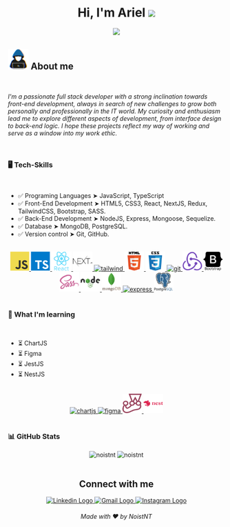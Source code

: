 <h1 align="center" font="Open+sans">
  <b>Hi, I'm Ariel</b>
  <img
    src="https://media.giphy.com/media/hvRJCLFzcasrR4ia7z/giphy.gif"
    width="35"
  />
</h1>

<p align="center">
  <a href="https://github.com/DenverCoder1/readme-typing-svg"
    ><img
      src="https://readme-typing-svg.herokuapp.com?center=true&vCenter=true&lines=Full-Stack+Developer;Passion+for+front-end+development+&#10084;;Ariel+Piazzano;&font=Open+sans&center=true&vCenter=true&width=600&height=50&size=25"
  /></a>
</p>


## <picture><img src = "https://github.com/0xAbdulKhalid/0xAbdulKhalid/raw/main/assets/mdImages/about_me.gif" width = 48px></picture> **About me**
<br>


<div>
  <p align="left">
    <em>
      I'm a passionate full stack developer with a strong inclination
      towards front-end development, always in search of new challenges to
      grow both personally and professionally in the IT world. My curiosity and
      enthusiasm lead me to explore different aspects of development, from
      interface design to back-end logic. I hope these projects reflect my way of
      working and serve as a window into my work ethic.
    </em>
  </p>
</div>
<br>

<h3>🖥 Tech-Skills</h3>
<br>

- ✅ Programing Languages ➤ JavaScript, TypeScript
- ✅ Front-End Development ➤ HTML5, CSS3, React, NextJS, Redux, TailwindCSS, Bootstrap, SASS.
- ✅ Back-End Development ➤ NodeJS, Express, Mongoose, Sequelize.
- ✅ Database ➤ MongoDB, PostgreSQL.
- ✅ Version control ➤ Git, GitHub.

<br>
<div align="center">
  <a
    href="https://developer.mozilla.org/en-US/docs/Web/JavaScript"
    target="_blank"
    rel="noreferrer"
  >
    <img
      src="https://raw.githubusercontent.com/devicons/devicon/master/icons/javascript/javascript-original.svg"
      alt="javascript"
      width="45"
      height="45"
    />
  </a>
  <a href="https://www.typescriptlang.org/" target="_blank" rel="noreferrer">
    <img
      src="https://raw.githubusercontent.com/devicons/devicon/master/icons/typescript/typescript-original.svg"
      alt="typescript"
      width="45"
      height="45"
    />
  </a>
  <a href="https://reactjs.org/" target="_blank" rel="noreferrer">
    <img
      src="https://raw.githubusercontent.com/devicons/devicon/master/icons/react/react-original-wordmark.svg"
      alt="react"
      width="45"
      height="45"
    />
  </a>
  <a href="https://nextjs.org/" target="_blank" rel="noreferrer">
  <img
    src="https://github.com/devicons/devicon/blob/1119b9f84c0290e0f0b38982099a2bd027a48bf1/icons/nextjs/nextjs-original-wordmark.svg"
    alt="next"
    width="45"
    height="45"
  />
  </a>
   <a href="https://tailwindcss.com/" target="_blank" rel="noreferrer">
    <img
      src="https://www.vectorlogo.zone/logos/tailwindcss/tailwindcss-icon.svg"
      alt="tailwind"
      width="45"
      height="45"
    />
  </a>
  <a href="https://www.w3.org/html/" target="_blank" rel="noreferrer">
    <img
      src="https://raw.githubusercontent.com/devicons/devicon/master/icons/html5/html5-original-wordmark.svg"
      alt="html5"
      width="45"
      height="45"
    />
  </a>
  <a href="https://www.w3schools.com/css/" target="_blank" rel="noreferrer">
    <img
      src="https://raw.githubusercontent.com/devicons/devicon/master/icons/css3/css3-original-wordmark.svg"
      alt="css3"
      width="45"
      height="45"
    />
  </a>
  <a href="https://git-scm.com/" target="_blank" rel="noreferrer">
    <img
      src="https://www.vectorlogo.zone/logos/git-scm/git-scm-icon.svg"
      alt="git"
      width="45"
      height="45"
    />
  </a>
  <a href="https://redux.js.org" target="_blank" rel="noreferrer">
    <img
      src="https://raw.githubusercontent.com/devicons/devicon/master/icons/redux/redux-original.svg"
      alt="redux"
      width="45"
      height="45"
    />
  </a>
   <a href="https://getbootstrap.com" target="_blank" rel="noreferrer">
    <img
      src="https://raw.githubusercontent.com/devicons/devicon/master/icons/bootstrap/bootstrap-plain-wordmark.svg"
      alt="bootstrap"
      width="45"
      height="45"
    />
  </a>
  <a href="https://sass-lang.com" target="_blank" rel="noreferrer">
    <img
      src="https://raw.githubusercontent.com/devicons/devicon/master/icons/sass/sass-original.svg"
      alt="sass"
      width="45"
      height="45"
    />
  </a>
  <a href="https://nodejs.org" target="_blank" rel="noreferrer">
    <img
      src="https://raw.githubusercontent.com/devicons/devicon/master/icons/nodejs/nodejs-original-wordmark.svg"
      alt="nodejs"
      width="45"
      height="45"
    />
  </a>
  <a href="https://www.mongodb.com/" target="_blank" rel="noreferrer">
    <img
      src="https://raw.githubusercontent.com/devicons/devicon/master/icons/mongodb/mongodb-original-wordmark.svg"
      alt="mongodb"
      width="45"
      height="45"
    />
  </a>
  <a href="https://expressjs.com" target="_blank"
    ><img
      src="https://www.nextontop.com/assets/img/services/web/expressjs.svg"
      background-color="#ffffff"
      alt="express"
      width="45"
      height="45"
    />
  </a>
  <a href="https://www.postgresql.org" target="_blank" rel="noreferrer">
    <img
      src="https://raw.githubusercontent.com/devicons/devicon/master/icons/postgresql/postgresql-original-wordmark.svg"
      alt="postgresql"
      width="45"
      height="45"
    />
  </a>
</div>
<br>

<h3>🔎 What I'm learning</h3>
<br>

- ⏳ ChartJS
- ⏳ Figma
- ⏳ JestJS
- ⏳ NestJS

<br>
<div align="center">
  <a href="https://www.chartjs.org" target="_blank" rel="noreferrer">
    <img
      src="https://www.chartjs.org/media/logo-title.svg"
      alt="chartjs"
      width="45"
      height="45"
    />
  </a>
  <a href="https://www.figma.com/" target="_blank" rel="noreferrer">
    <img
      src="https://www.vectorlogo.zone/logos/figma/figma-icon.svg"
      alt="figma"
      width="45"
      height="45"
    />
  <a href=https://jestjs.io/ target="_blank" rel="noreferrer">
    <img
      src="https://github.com/devicons/devicon/blob/master/icons/jest/jest-plain.svg"
      alt="jest"
      width="45"
      height="45"
    />
  </a>
  <a href="https://www.nestjs.com/" target="_blank" rel="noreferrer">
  <img
    src="https://raw.githubusercontent.com/devicons/devicon/1119b9f84c0290e0f0b38982099a2bd027a48bf1/icons/nestjs/nestjs-plain-wordmark.svg"
    alt="nest"
    width="45"
    height="45"
  />
  </a>
</div>

<br>

<h3>&#x1F4CA; GitHub Stats</h3>
<div align="center">
  <img align="center" src="https://github-readme-stats.vercel.app/api?username=noistnt&show_icons=true&locale=en&theme=tokyonight" alt="noistnt" />
  <img align="center" src="https://github-readme-stats.vercel.app/api/top-langs?username=noistnt&show_icons=true&locale=en&layout=compact&theme=tokyonight" alt="noistnt" />
</div>

<br/>

<h2 align="center">Connect with me</h2>
<div align="center">
  <a href="https://www.linkedin.com/in/ariel-piazzano/">
    <img
      src="https://cdn.icon-icons.com/icons2/99/PNG/512/linkedin_socialnetwork_17441.png"
      alt="Linkedin Logo"
      height="56"
    />
  </a>
  <a href="mailto:arielgnr23@gmail.com">
    <img
      src="https://cdn.icon-icons.com/icons2/2631/PNG/512/gmail_new_logo_icon_159149.png"
      alt="Gmail Logo"
      height="60"
    />
  </a>
  <a href="https://www.instagram.com/arielgnr/">
    <img
      src="https://cdn.icon-icons.com/icons2/836/PNG/512/Instagram_icon-icons.com_66804.png"
      alt="Instagram Logo"
      height="56"
    />
  </a>
</div>

<h6 align="center">Made with ❤️ by NoistNT</h6>
